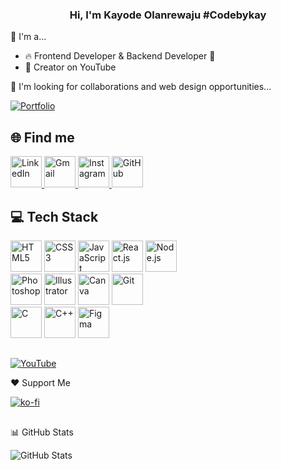 <h3 align="center">Hi, I'm Kayode Olanrewaju #Codebykay</h3>

👋 I'm a...
- 🔥 Frontend Developer & Backend Developer 🚀
- 🎨 Creator on YouTube

💖 I'm looking for collaborations and web design opportunities...

[![Portfolio](https://img.shields.io/badge/Portfolio-Visit-blue)](https://codebykay.com)

## 🌐 Find me

<div align="left">
  <a href="https://www.linkedin.com/in/codebykay" target="_blank">
    <img src="https://img.icons8.com/fluent/48/000000/linkedin.png" alt="LinkedIn" width="50" height="50"/>
  </a>
  <a href="mailto:codebykay101@gmail.com" target="_blank">
    <img src="https://img.icons8.com/fluent/48/000000/gmail-new.png" alt="Gmail" width="50" height="50"/>
  </a>
  <a href="https://www.instagram.com/codebykay101" target="_blank">
    <img src="https://img.icons8.com/fluent/48/000000/instagram-new.png" alt="Instagram" width="50" height="50"/>
  </a>
  <a href="https://github.com/codebykay101" target="_blank">
    <img src="https://img.icons8.com/fluent/48/000000/github.png" alt="GitHub" width="50" height="50"/>
  </a>
</div>

## 💻 Tech Stack

<div align="left">
  <img src="https://img.icons8.com/color/48/000000/html-5.png" alt="HTML5" width="50" height="50"/>
  <img src="https://img.icons8.com/color/48/000000/css3.png" alt="CSS3" width="50" height="50"/>
  <img src="https://img.icons8.com/color/48/000000/javascript.png" alt="JavaScript" width="50" height="50"/>
  <img src="https://img.icons8.com/color/48/000000/react-native.png" alt="React.js" width="50" height="50"/>
  <img src="https://img.icons8.com/color/48/000000/nodejs.png" alt="Node.js" width="50" height="50"/><br>
  <img src="https://img.icons8.com/color/48/000000/adobe-photoshop.png" alt="Photoshop" width="50" height="50"/>
  <img src="https://img.icons8.com/color/48/000000/adobe-illustrator.png" alt="Illustrator" width="50" height="50"/>
  <img src="https://img.icons8.com/fluent/48/000000/canva.png" alt="Canva" width="50" height="50"/>
  <img src="https://img.icons8.com/color/48/000000/git.png" alt="Git" width="50" height="50"/><br>
  <img src="https://img.icons8.com/color/48/000000/c-programming.png" alt="C" width="50" height="50"/>
  <img src="https://img.icons8.com/color/48/000000/c-plus-plus-logo.png" alt="C++" width="50" height="50"/>
  <img src="https://img.icons8.com/color/48/000000/figma.png" alt="Figma" width="50" height="50"/>
</div>

##

[![YouTube](https://img.shields.io/badge/YouTube-FF0000?logo=youtube&logoColor=white&style=for-the-badge)](http://youtube.com/@codebykay)

❤️ Support Me

<a href="https://ko-fi.com/codebykay" rel="nofollow">
  <img src="https://camo.githubusercontent.com/70e2ef5e0263b261f9a2a314bb1d6919d1d43292eed117fe8fc766a68c7d96ea/68747470733a2f2f6b6f2d66692e636f6d2f696d672f676974687562627574746f6e5f736d2e737667" alt="ko-fi" style="max-width: 100%;">
</a>

##

📊 GitHub Stats

![GitHub Stats](https://github-readme-stats.vercel.app/api?username=codebykay101&show_icons=true&theme=radical)
